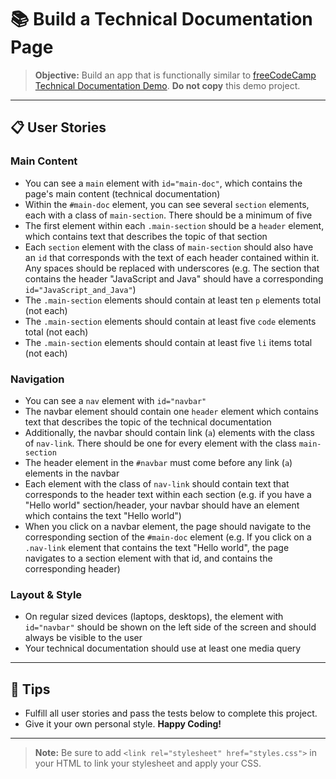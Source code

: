 # 📚 Build a Technical Documentation Page
> **Objective:**
> Build an app that is functionally similar to [freeCodeCamp Technical Documentation Demo](https://technical-documentation-page.freecodecamp.rocks). **Do not copy** this demo project.

---

## 📋 User Stories

### Main Content
- You can see a `main` element with `id="main-doc"`, which contains the page's main content (technical documentation)
- Within the `#main-doc` element, you can see several `section` elements, each with a class of `main-section`. There should be a minimum of five
- The first element within each `.main-section` should be a `header` element, which contains text that describes the topic of that section
- Each `section` element with the class of `main-section` should also have an `id` that corresponds with the text of each header contained within it. Any spaces should be replaced with underscores (e.g. The section that contains the header "JavaScript and Java" should have a corresponding `id="JavaScript_and_Java"`)
- The `.main-section` elements should contain at least ten `p` elements total (not each)
- The `.main-section` elements should contain at least five `code` elements total (not each)
- The `.main-section` elements should contain at least five `li` items total (not each)

### Navigation
- You can see a `nav` element with `id="navbar"`
- The navbar element should contain one `header` element which contains text that describes the topic of the technical documentation
- Additionally, the navbar should contain link (`a`) elements with the class of `nav-link`. There should be one for every element with the class `main-section`
- The header element in the `#navbar` must come before any link (`a`) elements in the navbar
- Each element with the class of `nav-link` should contain text that corresponds to the header text within each section (e.g. if you have a "Hello world" section/header, your navbar should have an element which contains the text "Hello world")
- When you click on a navbar element, the page should navigate to the corresponding section of the `#main-doc` element (e.g. If you click on a `.nav-link` element that contains the text "Hello world", the page navigates to a section element with that id, and contains the corresponding header)

### Layout & Style
- On regular sized devices (laptops, desktops), the element with `id="navbar"` should be shown on the left side of the screen and should always be visible to the user
- Your technical documentation should use at least one media query

---

## 🎨 Tips
- Fulfill all user stories and pass the tests below to complete this project.
- Give it your own personal style. **Happy Coding!**

---

> **Note:**
> Be sure to add `<link rel="stylesheet" href="styles.css">` in your HTML to link your stylesheet and apply your CSS.

